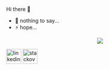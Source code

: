 

Hi there 👋

- 💬 nothing to say...
- ⚡ hope...

<p align="center">
  <img src="https://github-readme-stats.vercel.app/api?username=amirzaeii&show_icons=true&count_private=true&include_all_commits=true&theme=bear" />
</p>

[<img src='https://cdn.jsdelivr.net/npm/simple-icons@3.0.1/icons/linkedin.svg' alt='linkedin' height='40'>](https://www.linkedin.com/in/abbasmirzaei/)   [<img src='https://cdn.jsdelivr.net/npm/simple-icons@3.0.1/icons/stackoverflow.svg' alt='stackoverflow' height='40'>](https://stackoverflow.com/users/5511997/abbas-mirzaei?tab=profile)  
